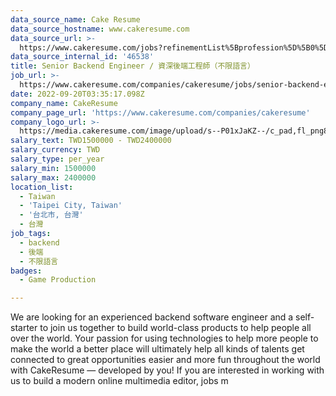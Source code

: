 ```yaml
---
data_source_name: Cake Resume
data_source_hostname: www.cakeresume.com
data_source_url: >-
  https://www.cakeresume.com/jobs?refinementList%5Bprofession%5D%5B0%5D=game-production&range%5Bsalary_range%5D%5Bmin%5D=100000
data_source_internal_id: '46538'
title: Senior Backend Engineer / 資深後端工程師（不限語言）
job_url: >-
  https://www.cakeresume.com/companies/cakeresume/jobs/senior-backend-engineer-general
date: 2022-09-20T03:35:17.098Z
company_name: CakeResume
company_page_url: 'https://www.cakeresume.com/companies/cakeresume'
company_logo_url: >-
  https://media.cakeresume.com/image/upload/s--P01xJaKZ--/c_pad,fl_png8,h_200,w_200/v1586508643/page_2_logo_1468389599.png
salary_text: TWD1500000 - TWD2400000
salary_currency: TWD
salary_type: per_year
salary_min: 1500000
salary_max: 2400000
location_list:
  - Taiwan
  - 'Taipei City, Taiwan'
  - '台北市, 台灣'
  - 台灣
job_tags:
  - backend
  - 後端
  - 不限語言
badges:
  - Game Production

---
```


We are looking for an experienced backend software engineer and a self-starter to join us together to build world-class products to help people all over the world. Your passion for using technologies to help more people to make the world a better place will ultimately help all kinds of talents get connected to great opportunities easier and more fun throughout the world with CakeResume — developed by you! If you are interested in working with us to build a modern online multimedia editor, jobs m